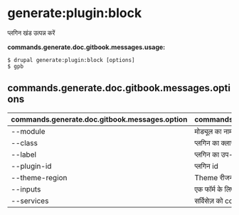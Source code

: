 # generate:plugin:block
प्लगिन खंड उत्पन्न करें

**commands.generate.doc.gitbook.messages.usage:**
```
$ drupal generate:plugin:block [options]
$ gpb  
```

## commands.generate.doc.gitbook.messages.options
commands.generate.doc.gitbook.messages.option | commands.generate.doc.gitbook.messages.details
-------|-------------
--module | मोड्यूल का नाम।
--class | प्लगिन का क्लास नाम
--label | प्लगिन का उप-शीर्षक
--plugin-id | प्लगिन id
--theme-region | Theme रीजन से प्लगइन ब्लॉक रेंडर करने के लिए
--inputs | एक फॉर्म के लिए आदानो को बनाएँ।
--services | सर्विसेज़ को container से लोड करें।
